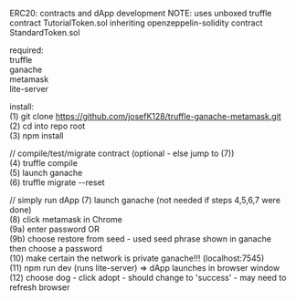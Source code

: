 ERC20: contracts and dApp development 
NOTE: uses unboxed truffle contract TutorialToken.sol inheriting
openzeppelin-solidity contract StandardToken.sol
  
required:    
truffle    
ganache  
metamask  
lite-server  
  
install:  
(1) git clone https://github.com/josefK128/truffle-ganache-metamask.git    
(2) cd into repo root    
(3) npm install    
  
// compile/test/migrate contract (optional - else jump to (7))  
(4) truffle compile  
(5) launch ganache  
(6) truffle migrate --reset  
  
// simply run dApp 
(7) launch ganache (not needed if steps 4,5,6,7 were done)  
(8) click metamask in Chrome  
(9a) enter password  OR  
(9b) choose restore from seed - used seed phrase shown in ganache  
    then choose a password  
(10) make certain the network is private ganache!!! (localhost:7545)  
(11) npm run dev (runs lite-server) => dApp launches in browser window  
(12) choose dog - click adopt - should change to 'success' - may need to  
     refresh browser  

